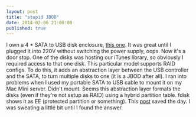 ```yaml
---
layout: post
title: "stupid JBOD"
date: 2014-02-06 21:00:00
published: true
---
```


I own a 4 * SATA to USB disk enclosure, [this one](http://www.sansdigital.com/towerraid/tr4u.html). It was great until I plugged it into 220V without switching the power supply, oops. Now it's a door stop. One of the disks was hosting our iTunes library, so obviously I required access to that one disk. This particular model supports RAID configs. To do this, it adds an abstraction layer between the USB controller and the SATA, to turn multiple disks to one (it is a JBOD after all). I ran into problems when I used my portable SATA to USB cable to mount it on my Mac Mini server. Didn't mount. Seems this abstraction layer formats the disks (even if they're not setup as RAID) using a hybrid partition table. fdisk shows it as EE (protected partition or something). This [post](http://perrohunter.com/repair-a-mac-os-x-hfs-partition-table/) saved the day. I was sweating a little bit until I found the answer.
